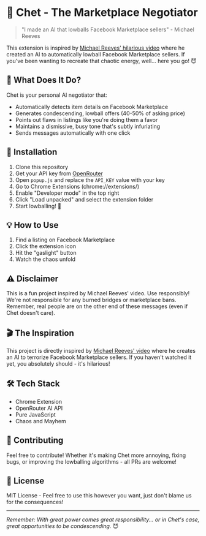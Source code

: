 # 🤖 Chet - The Marketplace Negotiator

> "I made an AI that lowballs Facebook Marketplace sellers" - Michael Reeves

This extension is inspired by [Michael Reeves' hilarious video](https://www.youtube.com/watch?v=LwOITqr_fz4) where he created an AI to automatically lowball Facebook Marketplace sellers. If you've been wanting to recreate that chaotic energy, well... here you go! 😈

## 🎯 What Does It Do?

Chet is your personal AI negotiator that:
- Automatically detects item details on Facebook Marketplace
- Generates condescending, lowball offers (40-50% of asking price)
- Points out flaws in listings like you're doing them a favor
- Maintains a dismissive, busy tone that's subtly infuriating
- Sends messages automatically with one click

## 🚀 Installation

1. Clone this repository
2. Get your API key from [OpenRouter](https://openrouter.ai/)
3. Open `popup.js` and replace the `API_KEY` value with your key
4. Go to Chrome Extensions (chrome://extensions/)
5. Enable "Developer mode" in the top right
6. Click "Load unpacked" and select the extension folder
7. Start lowballing! 🎉

## 💡 How to Use

1. Find a listing on Facebook Marketplace
2. Click the extension icon
3. Hit the "gaslight" button
4. Watch the chaos unfold

## ⚠️ Disclaimer

This is a fun project inspired by Michael Reeves' video. Use responsibly! We're not responsible for any burned bridges or marketplace bans. Remember, real people are on the other end of these messages (even if Chet doesn't care).

## 🎬 The Inspiration

This project is directly inspired by [Michael Reeves' video](https://www.youtube.com/watch?v=LwOITqr_fz4) where he creates an AI to terrorize Facebook Marketplace sellers. If you haven't watched it yet, you absolutely should - it's hilarious!

## 🛠️ Tech Stack

- Chrome Extension
- OpenRouter AI API
- Pure JavaScript
- Chaos and Mayhem

## 🤝 Contributing

Feel free to contribute! Whether it's making Chet more annoying, fixing bugs, or improving the lowballing algorithms - all PRs are welcome!

## 📝 License

MIT License - Feel free to use this however you want, just don't blame us for the consequences!

---

*Remember: With great power comes great responsibility... or in Chet's case, great opportunities to be condescending.* 😈 